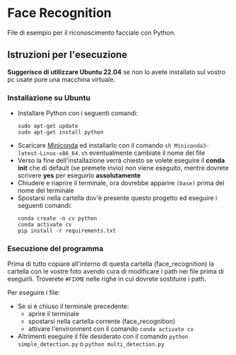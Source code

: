 # Face Recognition
File di esempio per il riconoscimento facciale con Python.

## Istruzioni per l'esecuzione

**Suggerisco di utilizzare Ubuntu 22.04** se non lo avete installato sul 
vostro pc usate pure una macchina virtuale.

### Installazione su Ubuntu

* Installare Python con i seguenti comandi:
    ```
    sudo apt-get update 
    sudo apt-get install python
    ```
* Scaricare [Miniconda](https://docs.conda.io/en/latest/miniconda.html) ed installarlo 
  con il comando `sh Miniconda3-latest-Linux-x86_64.sh` eventualmente cambiate il nome del file
* Verso la fine dell'installazione verrà chiesto se volete eseguire il **conda init** che di default 
  (se premete invio) non viene eseguito, mentre dovrete scrivere **yes** per eseguirlo **assolutamente**
* Chiudere e riaprire il terminale, ora dovrebbe apparire `(base)` prima del nome del terminale
* Spostarsi nella cartella dov'è presente questo progetto ed eseguire i seguenti comandi:
    ```
    conda create -n cv python
    conda activate cv
    pip install -r requirements.txt
    ```

### Esecuzione del programma
Prima di tutto copiare all'interno di questa cartella (face_recognition) la cartella con le vostre foto
avendo cura di modificare i path nei file prima di eseguirli. Troverete `#FIXME` nelle righe in cui dovrete sostituire
i path.

Per eseguire i file:
* Se si è chiuso il terminale precedente:
  * aprire il terminale
  * spostarsi nella cartella corrente (face_recognition)
  * attivare l'environment con il comando `conda activate cv`
* Altrimenti eseguire il file desiderato con il comando `python simple_detection.py` o `python multi_detection.py`
